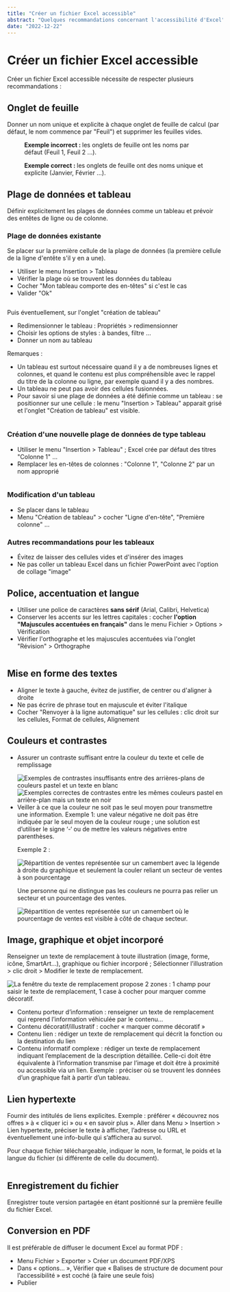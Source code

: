 ```yaml
---
title: "Créer un fichier Excel accessible"
abstract: "Quelques recommandations concernant l'accessibilité d'Excel"
date: "2022-12-22"
---
```


# Créer un fichier Excel accessible

Créer un fichier Excel accessible nécessite de respecter plusieurs recommandations :

## Onglet de feuille

Donner un nom unique et explicite à chaque onglet de feuille de calcul (par défaut, le nom commence par "Feuil") et supprimer les feuilles vides.
<figure>
    <img src="/fr/contenu-et-communication/images/excel_feuille_wrong.png" alt="" class="img-fluid my-2" />
    <figcaption>
        <strong>Exemple incorrect : </strong> les onglets de feuille ont les noms par défaut (Feuil 1, Feuil 2 ...).
    </figcation>
</figure>

<figure>
    <img src="/fr/contenu-et-communication/images/excel_feuille_valid.png" alt="" class="img-fluid my-2" />
    <figcaption>
        <strong>Exemple correct : </strong> les onglets de feuille ont des noms unique et explicite (Janvier, Février ...).
    </figcation>
</figure>

## Plage de données et tableau

Définir explicitement les plages de données comme un tableau et prévoir des entêtes de ligne ou de colonne.

### Plage de données existante

Se placer sur la première cellule de la plage de données (la première cellule de la ligne d'entête s'il y en a une).

<ul>
    <li>Utiliser le menu Insertion > Tableau</li>
    <li>Vérifier la plage où se trouvent les données du tableau</li>
    <li>Cocher "Mon tableau comporte des en-têtes" si c'est le cas</li>
    <li>Valider "Ok"</li>
</ul>

<img src="/fr/contenu-et-communication/images/excel_tableau.png" alt="" class="img-fluid my-2" />

Puis éventuellement, sur l'onglet "création de tableau"

<ul>
    <li>Redimensionner le tableau : Propriétés > redimensionner</li>
    <li>Choisir les options de styles : à bandes, filtre ...</li>
    <li>Donner un nom au tableau</li>
</ul>

Remarques :

<ul>
    <li>Un tableau est surtout nécessaire quand il y a de nombreuses lignes et colonnes, et quand le contenu est plus compréhensible avec le rappel du titre de la colonne ou ligne, par exemple quand il y a des nombres.</li>
    <li>Un tableau ne peut pas avoir des cellules fusionnées.</li>
    <li>Pour savoir si une plage de données a été définie comme un tableau : se positionner sur une cellule : le menu "Insertion > Tableau" apparait grisé et l'onglet "Création de tableau" est visible.</li>
</ul>

<img src="/fr/contenu-et-communication/images/excel_tableau2.png" alt="" class="img-fluid my-2" />

### Création d'une nouvelle plage de données de type tableau 

<ul>
    <li>Utiliser le menu "Insertion > Tableau" ; Excel crée par défaut des titres "Colonne 1" ...</li>
    <li>Remplacer les en-têtes de colonnes : "Colonne 1", "Colonne 2" par un nom approprié</li>
</ul>

<img src="/fr/contenu-et-communication/images/excel_tableau3.png" alt="" class="img-fluid my-2" />

### Modification d'un tableau

<ul>
    <li>Se placer dans le tableau</li>
    <li>Menu "Création de tableau" > cocher "Ligne d'en-tête", "Première colonne" ...</li>
</ul>

### Autres recommandations pour les tableaux

<ul>
    <li>Évitez de laisser des cellules vides et d'insérer des images</li>
    <li>Ne pas coller un tableau Excel dans un fichier PowerPoint avec l'option de collage "image"</li>
</ul>

## Police, accentuation et langue

<ul>
    <li>Utiliser une police de caractères <strong>sans sérif</strong> (Arial, Calibri, Helvetica)</li>
    <li>Conserver les accents sur les lettres capitales : cocher <strong>l'option "Majuscules accentuées en français"</strong> dans le menu Fichier > Options > Vérification</li>
    <li>Vérifier l'orthographe et les majuscules accentuées via l'onglet "Révision" > Orthographe</li>
</ul>

<img src="/fr/contenu-et-communication/images/excel_police.png" alt="" class="img-fluid my-2" />

## Mise en forme des textes

<ul>
    <li>Aligner le texte à gauche, évitez de justifier, de centrer ou d'aligner à droite</li>
    <li>Ne pas écrire de phrase tout en majuscule et éviter l'italique</li>
    <li>Cocher "Renvoyer à la ligne automatique" sur les cellules : clic droit sur les cellules, Format de cellules, Alignement</li>
</ul>

## Couleurs et contrastes

<ul>
<li>

Assurer un contraste suffisant entre la couleur du texte et celle de remplissage

<img src="/fr/contenu-et-communication/images/excel_couleur.png" alt="Exemples de contrastes insuffisants entre des arrières-plans de couleurs pastel et un texte en blanc" class="img-fluid my-2" />

<img src="/fr/contenu-et-communication/images/excel_couleur2.png" alt="Exemples correctes de contrastes entre les mêmes couleurs pastel en arrière-plan mais un texte en noir" class="img-fluid my-2" />
</li>
<li>
Veiller à ce que la couleur ne soit pas le seul moyen pour transmettre une information.
Exemple 1: une valeur négative ne doit pas être indiquée par le seul moyen de la couleur rouge ; une solution est d’utiliser le signe ‘-‘   ou de mettre les valeurs négatives entre parenthèses.

<img src="/fr/contenu-et-communication/images/excel_couleur3.png" alt="" class="img-fluid my-2" />

Exemple 2 :

<img src="/fr/contenu-et-communication/images/excel_couleur4.png" alt="Répartition de ventes représentée sur un camembert avec la légende à droite du graphique et seulement la couler reliant un secteur de ventes à son pourcentage " class="img-fluid my-2" />

Une personne qui ne distingue pas les couleurs ne pourra pas relier un secteur et un pourcentage des ventes.

<img src="/fr/contenu-et-communication/images/excel_couleur5.png" alt="Répartition de ventes représentée sur un camembert où le pourcentage de ventes est visible à côté de chaque secteur." class="img-fluid my-2" />
</li>
</ul>

## Image, graphique et objet incorporé

Renseigner un texte de remplacement à toute illustration (image, forme, icône, SmartArt...), graphique ou fichier incorporé ; Sélectionner l’illustration > clic droit > Modifier le texte de remplacement.

<img src="/fr/contenu-et-communication/images/excel_image.png" alt="La fenêtre du texte de remplacement propose 2 zones : 1 champ pour saisir le texte de remplacement, 1 case à cocher pour marquer comme décoratif." class="img-fluid my-2" />

<ul>
    <li>Contenu porteur d’information : renseigner un texte de remplacement qui reprend l’information véhiculée par le contenu…</li>
    <li>Contenu décoratif/illustratif : cocher « marquer comme décoratif »</li>
    <li>Contenu lien : rédiger un texte de remplacement qui décrit la fonction ou la destination du lien</li>
    <li>Contenu informatif complexe : rédiger un texte de remplacement indiquant l’emplacement de la description détaillée. Celle-ci doit être équivalente à l’information transmise par l’image et doit être à proximité ou accessible via un lien. Exemple : préciser où se trouvent les données d’un graphique fait à partir d’un tableau.</li>
</ul>

## Lien hypertexte

Fournir des intitulés de liens explicites. Exemple : préférer « découvrez nos offres » à « cliquer ici » ou « en savoir plus ». Aller dans Menu > Insertion > Lien hypertexte, préciser le texte à afficher, l’adresse ou URL et éventuellement une info-bulle qui s’affichera au survol.

Pour chaque fichier téléchargeable, indiquer le nom, le format, le poids et la langue du fichier (si différente de celle du document).

<img src="/fr/contenu-et-communication/images/excel_lien.png" alt="" class="img-fluid my-2" />

## Enregistrement du fichier

Enregistrer toute version partagée en étant positionné sur la première feuille du fichier Excel.

## Conversion en PDF

Il est préférable de diffuser le document Excel au format PDF :

<ul>
    <li>Menu Fichier > Exporter > Créer un document PDF/XPS</li>
    <li>Dans « options… », Vérifier que « Balises de structure de document pour l’accessibilité » est coché (à faire une seule fois)</li>
    <li>Publier</li>
</ul>

